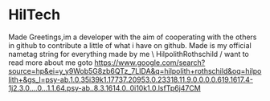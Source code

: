 # HilTech
Made
Greetings,im a developer with the aim of cooperating with the others in github to contribute a little of what i have on github.
Made is my official nametag string for everything made by me \ HilpolithRothschild /
want to read more about me goto https://www.google.com/search?source=hp&ei=y_y9Wob5G8zb6QTz_7LIDA&q=hilpolith+rothschild&oq=hilpolith+&gs_l=psy-ab.1.0.35i39k1.17737.20953.0.23318.11.9.0.0.0.0.619.1617.4-1j2.3.0....0...1.1.64.psy-ab..8.3.1614.0..0i10k1.0.lsfTp6j47CM

